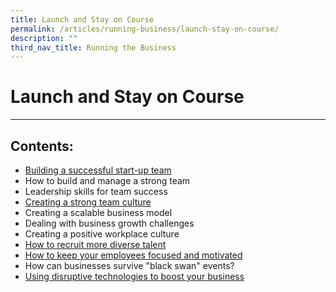 ```yaml
---
title: Launch and Stay on Course
permalink: /articles/running-business/launch-stay-on-course/
description: ""
third_nav_title: Running the Business
---
```

# **Launch and Stay on Course**

---

## Contents:

* [Building a successful start-up team](/articles/running-business/launch-stay-on-course/building-successful-startup-team/)
* How to build and manage a strong team
* Leadership skills for team success
* [Creating a strong team culture](/articles/running-business/launch-stay-on-course/strong-team-culture/)
* Creating a scalable business model
* Dealing with business growth challenges
* Creating a positive workplace culture
* [How to recruit more diverse talent](/articles/running-business/launch-stay-on-course/recruit-diverse-talent)
* [How to keep your employees focused and motivated](/articles/running-business/launch-stay-on-course/keep-employees-focused-motivated/)
* How can businesses survive "black swan" events?
* [Using disruptive technologies to boost your business](/articles/running-business/launch-stay-on-course/disruptive-tech-boost-business/)